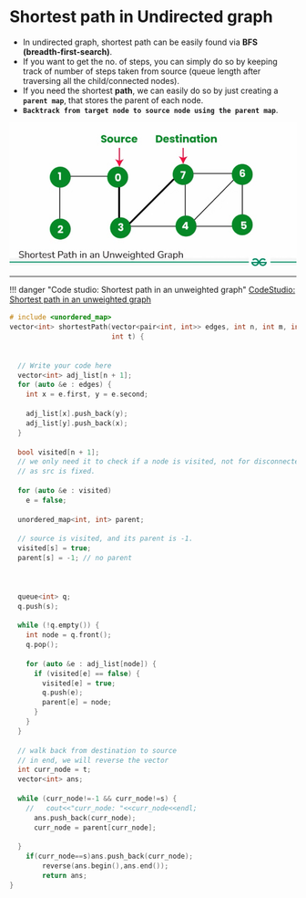 # Shortest path in Undirected graph

- In undirected graph, shortest path can be easily found via **BFS (breadth-first-search)**.
- If you want to get the no. of steps, you can simply do so by keeping track of number of steps taken from source (queue length after traversing all the child/connected nodes).
- If you need the shortest **path**, we can easily do so by just creating a **`parent map`**, that stores the parent of each node.
- **`Backtrack from target node to source node using the parent map`**.

![shortest path in undirected graph](../../../images/dsa/graph/Shortest-Path-in-an-Unweighted-Graph.png)

---

!!! danger "Code studio: Shortest path in an unweighted graph"
    <a href="https://www.naukri.com/code360/problems/shortest-path-in-an-unweighted-graph_981297" target="_blank">CodeStudio: Shortest path in an unweighted graph</a>

```cpp
# include <unordered_map>
vector<int> shortestPath(vector<pair<int, int>> edges, int n, int m, int s,
                         int t) {


  // Write your code here
  vector<int> adj_list[n + 1];
  for (auto &e : edges) {
    int x = e.first, y = e.second;

    adj_list[x].push_back(y);
    adj_list[y].push_back(x);
  }

  bool visited[n + 1]; 
  // we only need it to check if a node is visited, not for disconnected component.
  // as src is fixed.

  for (auto &e : visited)
    e = false;

  unordered_map<int, int> parent;

  // source is visited, and its parent is -1.
  visited[s] = true;
  parent[s] = -1; // no parent



  queue<int> q;
  q.push(s);

  while (!q.empty()) {
    int node = q.front();
    q.pop();

    for (auto &e : adj_list[node]) {
      if (visited[e] == false) {
        visited[e] = true;
        q.push(e);
        parent[e] = node;
      }
    }
  }

  // walk back from destination to source
  // in end, we will reverse the vector
  int curr_node = t;
  vector<int> ans;

  while (curr_node!=-1 && curr_node!=s) {
	//   cout<<"curr_node: "<<curr_node<<endl;
	  ans.push_back(curr_node);
	  curr_node = parent[curr_node];

  }
  	if(curr_node==s)ans.push_back(curr_node);
		reverse(ans.begin(),ans.end());
		return ans;
}

```